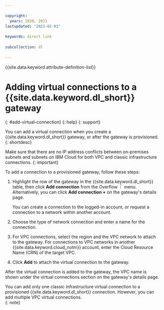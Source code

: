 ```yaml
---

copyright:
  years: 2020, 2021
lastupdated: "2021-02-01"

keywords: direct link 

subcollection: dl

---
```


{{site.data.keyword.attribute-definition-list}}

# Adding virtual connections to a {{site.data.keyword.dl_short}} gateway
{: #add-virtual-connection}
{: help}
{: support}

You can add a virtual connection when you create a {{site.data.keyword.dl_short}} gateway, or after the gateway is provisioned.
{: shortdesc}

Make sure that there are no IP address conflicts between on-premises subnets and subnets on IBM Cloud for both VPC and classic infrastructure connections.
{: important}

To add a connection to a provisioned gateway, follow these steps:

1. Highlight the row of the gateway in the {{site.data.keyword.dl_short}} table, then click **Add connection** from the Overflow ![Overflow menu](images/overflow.png) menu. Alternatively, you can click **Add connection +** on the gateway's details page.

   You can create a connection to the logged-in account, or request a connection to a network within another account.

2. Choose the type of network connection and enter a name for the connection.
3. For VPC connections, select the region and the VPC network to attach to the gateway. For connections to VPC networks in another {{site.data.keyword.cloud_notm}} account, enter the Cloud Resource Name (CRN) of the target VPC.
4. Click **Add** to attach the virtual connection to the gateway.

After the virtual connection is added to the gateway, the VPC name is shown under the virtual connections section on the gateway's details page.

You can add only one classic infrastructure virtual connection to a provisioned {{site.data.keyword.dl_short}} connection. However, you can add multiple VPC virtual connections.  
{: note}
